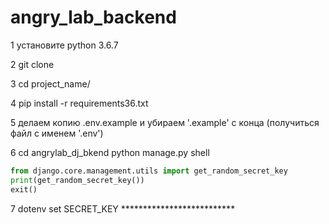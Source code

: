 # angry_lab_backend

1
установите python 3.6.7

2
git clone

3
cd project_name/

4
pip install -r requirements36.txt


5
делаем копию .env.example и убираем '.example' с конца (получиться файл с именем '.env')

6
cd angrylab_dj_bkend
python manage.py shell
```py
from django.core.management.utils import get_random_secret_key
print(get_random_secret_key())
exit()
```

7
dotenv set SECRET_KEY **************************
